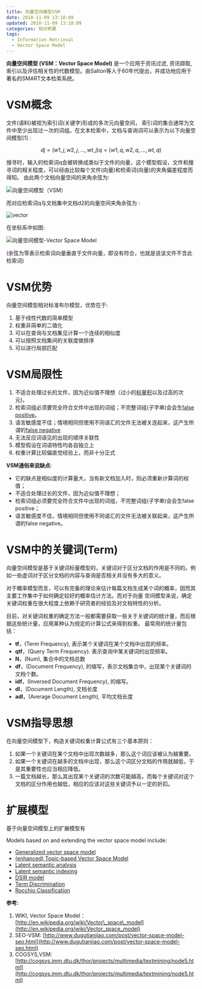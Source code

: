 ```yaml
---
title: 向量空间模型VSM
date: 2010-11-09 13:18:09
updated: 2010-11-09 13:18:09
categories: 知识积累
tags:
  - Information Retrieval
  - Vector Space Model
---
```


**向量空间模型 (VSM：Vector Space Model)** 是一个应用于资讯过滤, 资讯撷取, 索引以及评估相关性的代数模型。由Salton等人于60年代提出，并成功地应用于著名的SMART文本检索系统。

<!-- more -->

# VSM概念

文件(语料)被视为索引词(关键字)形成的多次元向量空间， 索引词的集合通常为文件中至少出现过一次的词组。在文本检索中，文档与查询词可以表示为以下向量空间模型[1] :

```math
dj = (w1,j,w2,j,...,wt,j)

q = (w1,q,w2,q,...,wt,q)
```

搜寻时，输入的检索词q会被转换成类似于文件的向量，这个模型假设，文件和搜寻词的相关程度，可以经由比较每个文件(向量)和检索词(向量)的夹角偏差程度而得知。 由此两个文档向量空间的夹角余弦为:

![向量空间模型（VSM）](https://asset.vanjor.com/images/006tNbRwly1fynz2hn4byj304s01pmwx.jpg)

而对应检索词q与文档集中文档d2的向量空间夹角余弦为 :

![vector](https://asset.vanjor.com/images/006tNbRwly1fynz2tu1ddj304k01umwx.jpg)

在坐标系中如图:

![向量空间模型-Vector Space Model](https://asset.vanjor.com/images/006tNbRwly1fynz35rqdlj306805emx1.jpg)

(余弦为零表示检索词向量垂直于文件向量，即没有符合，也就是说该文件不含此检索词)

# VSM优势

向量空间模型相对标准布尔模型，优势在于:

1. 基于线性代数的简单模型
2. 权重非简单的二值化
3. 可以在查询与文档集见计算一个连续的相似度
4. 可以按照文档集间的关联度做排序
5. 可以进行局部匹配

# VSM局限性

1. 不适合处理过长的文件，因为近似值不理想（过小的[标量积](http://zh.wikipedia.org/zh-cn/%E6%A0%87%E9%87%8F%E7%A7%AF)以及过高的次元)。
2. 检索词组必须要完全符合文件中出现的词组；不完整词组(子字串)会会生[false positive](http://zh.wikipedia.org/w/index.php?title=False_positive&action=edit&redlink=1)。
3. 语言敏感度不佳；情境相同但使用不同语汇的文件无法被关连起来，这产生所谓的[false negative](http://zh.wikipedia.org/w/index.php?title=False_negative&action=edit&redlink=1)
4. 无法反应词语见的出现的顺序关联性
5. 模型假设在词语特性均各自独立上
6. 权重计算比较偏直觉经验上，而非十分正式

**VSM通俗来说缺点**:

* 它的缺点是相似度的计算量大，当有新文档加入时，则必须重新计算词的权值；
* 不适合处理过长的文件，因为近似值不理想；
* 检索词组必须要完全符合文件中出现的词组，不完整词组(子字串)会会生false positive；
* 语言敏感度不佳，情境相同但使用不同语汇的文件无法被关联起来，这产生所谓的false negative。

# VSM中的关键词(Term)

向量空间模型是基于关键词标量模型的，关键词对于区分文档的作用是不同的。例如一些虚词对于区分文档的内容与查询是否相关并没有多大的意义。

对于概率模型而言，可以有完备的理论来估计每篇文档生成某个词的概率，因而其主要工作集中于如何确定较好的概率估计方法。而对于向量 空间模型来说，确定关键词权重在很大程度上依赖于研究者的经验及对文档特性的分析。

目前，对关键词权重的确定方法一般都需要获取一些关于关键词的统计量，而后根据这些统计量，应用某种认为规定的计算公式来得到权重。 最常用的统计量包括：

* **tf**，(Term Frequency), 表示某个关键词在某个文档中出现的频率。
* **qtf**，(Query Term Frequency). 表示查询中某关键词的出现频率。
* **N**，(Num), 集合中的文档总数
* **df**，(Document Frequency), 的缩写，表示文档集合中，出现某个关键词的文档个数。
* **idf**，(Inversed Document Frequency), 的缩写。
* **dl**，(Document Length), 文档长度
* **adl**，(Average Document Length), 平均文档长度

# VSM指导思想

在向量空间模型下，构造关键词权重计算公式有三个基本原则：

1. 如果一个关键词在某个文档中出现次数越多，那么这个词应该被认为越重要。
2. 如果一个关键词在越多的文档中出现，那么这个词区分文档的作用就越低，于是其重要性也应当相应降低。
3. 一篇文档越长，那么其出现某个关键词的次数可能越高，而每个关键词对这个文档的区分作用也越低，相应的应该对这些关键词予以一定的折扣。

# 扩展模型

基于向量空间模型上的扩展模型有

Models based on and extending the vector space model include:

* [Generalized vector space model](http://en.wikipedia.org/wiki/Generalized_vector_space_model)
* [(enhanced) Topic-based Vector Space Model](http://en.wikipedia.org/wiki/Topic-based_vector_space_model)
* [Latent semantic analysis](http://en.wikipedia.org/wiki/Latent_semantic_analysis)
* [Latent semantic indexing](http://en.wikipedia.org/wiki/Latent_semantic_indexing)
* [DSIR model](http://en.wikipedia.org/w/index.php?title=DSIR_model&action=edit&redlink=1)
* [Term Discrimination](http://en.wikipedia.org/wiki/Term_Discrimination)
* [Rocchio Classification](http://en.wikipedia.org/wiki/Rocchio_Classification)

**参考:**

1. WIKI, Vector Space Model：[http://en.wikipedia.org/wiki/Vector\_space\_model](http://en.wikipedia.org/wiki/Vector_space_model)
2. SEO-VSM: [http://www.dugutianjiao.com/post/vector-space-model-seo.html](http://www.dugutianjiao.com/post/vector-space-model-seo.html)
3. COGSYS,VSM:[http://cogsys.imm.dtu.dk/thor/projects/multimedia/textmining/node5.html](http://cogsys.imm.dtu.dk/thor/projects/multimedia/textmining/node5.html)